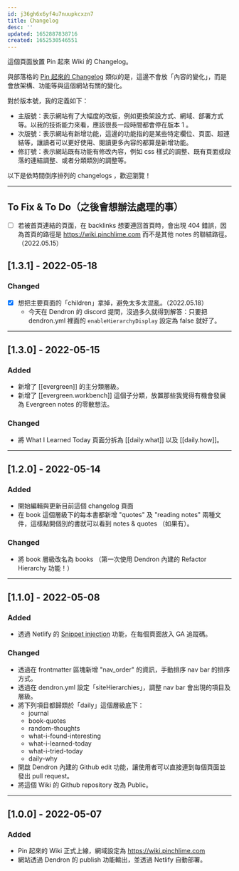 ```yaml
---
id: j36gh6x6yf4u7nuupkcxzn7
title: Changelog
desc: ''
updated: 1652887838716
created: 1652530546551
---
```


這個頁面放置 Pin 起來 Wiki 的 Changelog。

與部落格的 [Pin 起來的 Changelog](https://pinchlime.com/changelog/) 類似的是，這邊不會放「內容的變化」，而是會放架構、功能等與這個網站有關的變化。

對於版本號，我的定義如下：

- 主版號：表示網站有了大幅度的改版，例如更換架設方式、網域、部署方式等。以我的技術能力來看，應該很長一段時間都會停在版本 1 。
- 次版號：表示網站有新增功能，這邊的功能指的是某些特定欄位、頁面、超連結等，讓讀者可以更好使用、閱讀更多內容的都算是新增功能。
- 修訂號：表示網站既有功能有修改內容，例如 css 樣式的調整、既有頁面或段落的連結調整、或者分類類別的調整等。

以下是依時間倒序排列的 changelogs ，歡迎瀏覽！

---

## To Fix & To Do（之後會想辦法處理的事）

- [ ] 若被首頁連結的頁面，在 backlinks 想要連回首頁時，會出現 404 錯誤，因為首頁的路徑是 https://wiki.pinchlime.com 而不是其他 notes 的聯結路徑。 （2022.05.15）

## [1.3.1] - 2022-05-18

### Changed

- [x] 想把主要頁面的「children」拿掉，避免太多太混亂。（2022.05.18）
    - 今天在 Dendron 的 discord 提問，沒過多久就得到解答：只要把 dendron.yml 裡面的 `enableHierarchyDisplay` 設定為 false 就好了。

---

## [1.3.0] - 2022-05-15

### Added 

- 新增了 [[evergreen]] 的主分類層級。
- 新增了 [[evergreen.workbench]] 這個子分類，放置那些我覺得有機會發展為 Evergreen notes 的零散想法。

### Changed

- 將 What I Learned Today 頁面分拆為 [[daily.what]] 以及 [[daily.how]]。

---

## [1.2.0] - 2022-05-14

### Added

- 開始編輯與更新目前這個 changelog 頁面
- 在 book 這個層級下的每本書都新增 "quotes" 及 "reading notes" 兩種文件，這樣點開個別的書就可以看到 notes & quotes （如果有）。

### Changed

- 將 book 層級改名為 books （第一次使用 Dendron 內建的 Refactor Hierarchy 功能！）

---

## [1.1.0] - 2022-05-08

### Added

- 透過 Netlify 的 [Snippet injection](https://docs.netlify.com/site-deploys/post-processing/snippet-injection/) 功能，在每個頁面放入 GA 追蹤碼。

### Changed

- 透過在 frontmatter 區塊新增 "nav_order" 的資訊，手動排序 nav bar 的排序方式。
- 透過在 dendron.yml 設定「siteHierarchies」，調整 nav bar 會出現的項目及層級。
- 將下列項目都歸類於「daily」這個層級底下：
    - journal
    - book-quotes
    - random-thoughts
    - what-i-found-interesting
    - what-i-learned-today
    - what-i-tried-today
    - daily-why
- 開啟 Dendron 內建的 Github edit 功能，讓使用者可以直接連到每個頁面並發出 pull request。
- 將這個 Wiki 的 Github repository 改為 Public。

---

## [1.0.0] - 2022-05-07

### Added

- Pin 起來的 Wiki 正式上線，網域設定為 https://wiki.pinchlime.com
- 網站透過 Dendron 的 publish 功能輸出，並透過 Netlify 自動部署。
